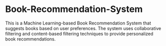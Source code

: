 # Book-Recommendation-System
This is a Machine Learning-based Book Recommendation System that suggests books based on user preferences. The system uses collaborative filtering and content-based filtering techniques to provide personalized book recommendations.
